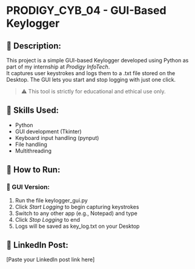 # PRODIGY_CYB_04 - GUI-Based Keylogger

## 🔐 Description:
This project is a simple GUI-based Keylogger developed using Python as part of my internship at *Prodigy InfoTech*.  
It captures user keystrokes and logs them to a .txt file stored on the Desktop. The GUI lets you start and stop logging with just one click.

> ⚠️ This tool is strictly for educational and ethical use only.

## 🧠 Skills Used:
- Python
- GUI development (Tkinter)
- Keyboard input handling (pynput)
- File handling
- Multithreading

## 🚀 How to Run:

### 🔸 GUI Version:
1. Run the file keylogger_gui.py
2. Click *Start Logging* to begin capturing keystrokes
3. Switch to any other app (e.g., Notepad) and type
4. Click *Stop Logging* to end
5. Logs will be saved as key_log.txt on your Desktop


## 🔗 LinkedIn Post:
[Paste your LinkedIn post link here]



